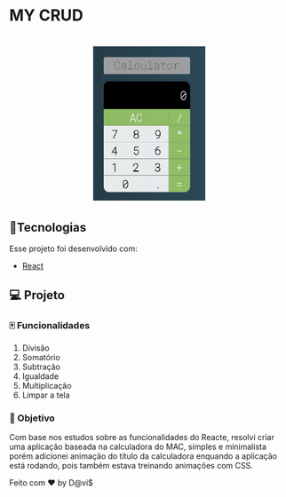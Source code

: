 # MY CRUD

<h1 align="center">
  <img  src="https://github.com/Spinnafre/Calculator/blob/master/calculator.jpg" alt="gif do app" width=40% height=40%>
</h1>



## :card_index:Tecnologias

Esse projeto foi desenvolvido com:

- [React](https://reactjs.org)


## 💻 Projeto
### :mahjong: Funcionalidades

1. Divisão
2. Somatório
3. Subtração
4. Igualdade
5. Multiplicação
6. Limpar a tela




### :dart: Objetivo
Com base nos estudos sobre as funcionalidades do Reacte, resolvi criar uma aplicação baseada na calculadora do MAC, simples e minimalista porém adicionei animação do título da calculadora enquando a aplicação está rodando, pois também estava treinando animações com CSS. 






Feito com ♥ by D@vi$
